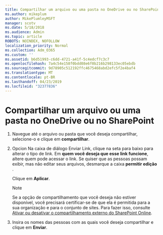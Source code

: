 ```yaml
---
title: Compartilhar um arquivo ou uma pasta no OneDrive ou no SharePoint
ms.author: mikeplum
author: MikePlumleyMSFT
manager: scotv
ms.date: 5/18/2018
ms.audience: Admin
ms.topic: article
ROBOTS: NOINDEX, NOFOLLOW
localization_priority: Normal
ms.collection: Adm_O365
ms.custom: ''
ms.assetid: b6d51993-c6dd-4721-a41f-5c4edcf7c3c7
ms.openlocfilehash: 7a4c54e158f0bdd08e6f0b216b298133ec05ebdb
ms.sourcegitcommit: 9d78905c512192ffc4675468abd2efc5f2e4baf4
ms.translationtype: MT
ms.contentlocale: pt-BR
ms.lasthandoff: 04/23/2019
ms.locfileid: "32377836"
---
```

# <a name="share-a-file-or-folder-in-onedrive-or-sharepoint"></a>Compartilhar um arquivo ou uma pasta no OneDrive ou no SharePoint

1. Navegue até o arquivo ou pasta que você deseja compartilhar, selecione-o e clique em **compartilhar**.
    
2. Opcion Na caixa de diálogo Enviar Link, clique na seta para baixo para alterar o tipo de link. Em **quem você deseja que esse link funcione**, altere quem pode acessar o link. Se quiser que as pessoas possam exibir, mas não editar seus arquivos, desmarque a caixa **permitir edição** . 
    
    Clique em **Aplicar**.
    
    > [!NOTE]
    > Se a opção de compartilhamento que você deseja não estiver disponível, você precisará certificar-se de que ela é permitida para a sua organização e para o conjunto de sites. Para fazer isso, consulte [Ativar ou desativar o compartilhamento externo do SharePoint Online](https://go.microsoft.com/fwlink/?linkid=866426). 
  
3. Insira os nomes das pessoas com as quais você deseja compartilhar e clique em **Enviar**.
    

